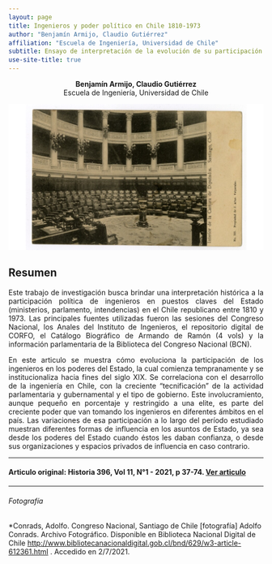 ```yaml
---
layout: page
title: Ingenieros y poder político en Chile 1810-1973 
author: "Benjamín Armijo, Claudio Gutiérrez" 
affiliation: "Escuela de Ingeniería, Universidad de Chile"
subtitle: Ensayo de interpretación de la evolución de su participación parlamentaria y ministerial.
use-site-title: true
---
```


<p align="center"><b>Benjamín Armijo, Claudio Gutiérrez</b><br>Escuela de Ingeniería, Universidad de Chile</br></p>

![Image1](/img/descarga.png)

## Resumen 

<p align="justify">Este trabajo de investigación busca brindar una interpretación histórica a la participación política de ingenieros en puestos claves del Estado (ministerios, parlamento, intendencias) en el Chile republicano entre 1810 y 1973. Las principales fuentes utilizadas fueron las sesiones del Congreso Nacional, los Anales del Instituto de Ingenieros, el repositorio digital de CORFO, el Catálogo Biográfico de Armando de Ramón (4 vols) y la información parlamentaria de la Biblioteca del Congreso Nacional (BCN). </p>

<p align="justify">En este articulo se muestra cómo evoluciona la participación de los ingenieros en los poderes del Estado, la cual comienza tempranamente y se institucionaliza hacia fines del siglo XIX. Se correlaciona con el desarrollo de la ingeniería en Chile, con la creciente “tecnificación” de la actividad parlamentaria y gubernamental y el tipo de gobierno. Este involucramiento, aunque pequeño en porcentaje y restringido a una elite, es parte del creciente poder que van tomando los ingenieros en diferentes ámbitos en el país. Las variaciones de esa participación a lo largo del período estudiado muestran diferentes formas de influencia en los asuntos de Estado, ya sea desde los poderes del Estado cuando éstos les daban confianza, o desde sus organizaciones y espacios privados de influencia en caso contrario.</p>

---
#### Articulo original: Historia 396, Vol 11, N°1 - 2021, p 37-74. [Ver articulo](http://www.historia396.cl/index.php/historia396/article/view/495)

---
###### Fotografía 

*Conrads, Adolfo. Congreso Nacional, Santiago de Chile  [fotografía] Adolfo Conrads. Archivo Fotográfico. Disponible en Biblioteca Nacional Digital de Chile http://www.bibliotecanacionaldigital.gob.cl/bnd/629/w3-article-612361.html . Accedido en 2/7/2021.

